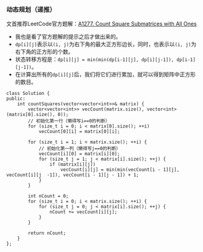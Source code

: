 ### 动态规划（递推）
文首推荐LeetCode官方题解：[A1277. Count Square Submatrices with All Ones](https://leetcode-cn.com/problems/count-square-submatrices-with-all-ones/solution/tong-ji-quan-wei-1-de-zheng-fang-xing-zi-ju-zhen-b/)
 - 我也是看了官方题解的提示之后才做出来的。
 - `dp[i][j]`表示以`(i, j)`为右下角的最大正方形边长，同时，也表示以`(i, j)`为右下角的正方形的个数。
 - 状态转移方程是：`dp[i][j] = min(min(dp[i-1][j], dp[i][j-1]), dp[i-1][j-1])`。
 - 在计算出所有的`dp[i][j]`后，我们将它们进行累加，就可以得到矩阵中正方形的数目。

```
class Solution {
public:
	int countSquares(vector<vector<int>>& matrix) {
		vector<vector<int>> vecCount(matrix.size(), vector<int>(matrix[0].size(), 0));
		// 初始化第一行（懒得写i==0的判断）
		for (size_t i = 0; i < matrix[0].size(); ++i)
			vecCount[0][i] = matrix[0][i];

		for (size_t i = 1; i < matrix.size(); ++i) {
			// 初始化第一列（懒得写j==0的判断）
			vecCount[i][0] = matrix[i][0];
			for (size_t j = 1; j < matrix[i].size(); ++j) {
				if (matrix[i][j])
					vecCount[i][j] = min(min(vecCount[i - 1][j], vecCount[i][j  -1]), vecCount[i - 1][j - 1]) + 1;
			}
		}

		int nCount = 0;
		for (size_t i = 0; i < matrix.size(); ++i) {
			for (size_t j = 0; j < matrix[i].size(); ++j) {
				nCount += vecCount[i][j];
			}
		}

		return nCount;
	}
};
```